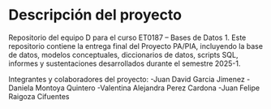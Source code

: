 # Descripción del proyecto
Repositorio del equipo D para el curso ET0187 – Bases de Datos 1. Este repositorio contiene la entrega final del Proyecto PA/PIA, incluyendo la base de datos, modelos conceptuales, diccionarios de datos, scripts SQL, informes y sustentaciones desarrollados durante el semestre 2025-1.

Integrantes y colaboradores del proyecto:
-Juan David Garcia Jimenez
-Daniela Montoya Quintero
-Valentina Alejandra Perez Cardona
-Juan Felipe Raigoza Cifuentes
